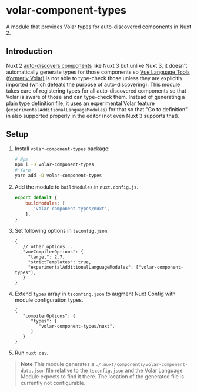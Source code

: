 # volar-component-types

A module that provides Volar types for auto-discovered components in Nuxt 2.

## Introduction

Nuxt 2 [auto-discovers components](https://v2.nuxt.com/docs/features/component-discovery) like Nuxt 3 but unlike Nuxt 3, it doesn't automatically generate types for those components so [Vue Language Tools (formerly Volar)](https://github.com/vuejs/language-tools) is not able to type-check those unless they are explicitly imported (which defeats the purpose of auto-discovering). This module takes care of registering types for all auto-discovered components so that Volar is aware of those and can type-check them. Instead of generating a plain type definition file, it uses an experimental Volar feature (`experimentalAdditionalLanguageModules`) for that so that "Go to definition" in also supported properly in the editor (not even Nuxt 3 supports that).

## Setup

1. Install `volar-component-types` package:
   ```sh
   # Npm
   npm i -D volar-component-types
   # Yarn
   yarn add -D volar-component-types
   ```
2. Add the module to `buildModules` in `nuxt.config.js`.
   ```js
   export default {
       buildModules: [
          'volar-component-types/nuxt',
       ],
   }
   ```
3. Set following options in `tsconfig.json`:
   ```jsonc
   {
      // other options...
      "vueCompilerOptions": {
        "target": 2.7,
        "strictTemplates": true,
        "experimentalAdditionalLanguageModules": ["volar-component-types"],
      }
   }
   ```
4. Extend `types` array in `tsconfing.json` to augment Nuxt Config with module configuration types.
   ```jsonc
   {
      "compilerOptions": {
         "types": [
            "volar-component-types/nuxt",
         ]
      }
   }
   ```
5. Run `nuxt dev`.

> **Note**
> This module generates a `./.nuxt/components/volar-component-data.json` file relative to the `tsconfig.json` and the Volar Language Module expects to find it there. The location of the generated file is currently not configurable.
